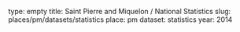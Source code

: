 type: empty
title: Saint Pierre and Miquelon / National Statistics
slug: places/pm/datasets/statistics
place: pm
dataset: statistics
year: 2014
